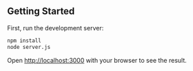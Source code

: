 
## Getting Started

First, run the development server:

```bash
npm install
node server.js
```

Open [http://localhost:3000](http://localhost:3000) with your browser to see the result.




